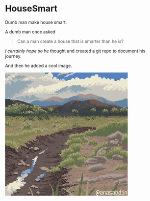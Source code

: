 # HouseSmart
Dumb man make house smart.

A dumb man once asked

 > Can a man create a house that is smarter than he is?

*I certainly hope so* he thought and created a git repo to document his journey.

And then he added a cool image.

![Cool Image The Dumb Man Added](/Assets/Drought.gif "Oooooo, spectical")

